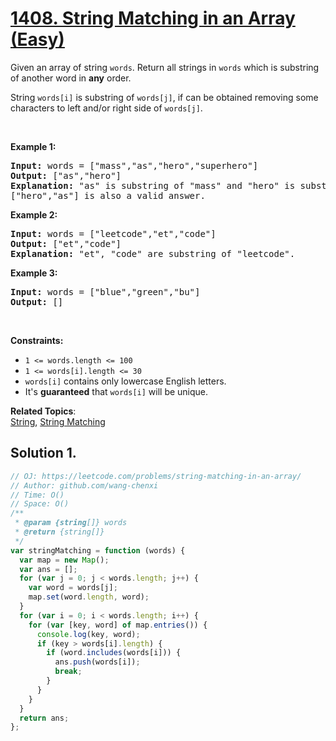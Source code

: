 # [1408. String Matching in an Array (Easy)](https://leetcode.com/problems/string-matching-in-an-array/)

<p>Given an array of string <code>words</code>. Return all strings in <code>words</code> which is substring of another word in <strong>any</strong> order.&nbsp;</p>

<p>String <code>words[i]</code> is substring of <code>words[j]</code>,&nbsp;if&nbsp;can be obtained removing some characters to left and/or right side of <code>words[j]</code>.</p>

<p>&nbsp;</p>
<p><strong>Example 1:</strong></p>

<pre><strong>Input:</strong> words = ["mass","as","hero","superhero"]
<strong>Output:</strong> ["as","hero"]
<strong>Explanation:</strong> "as" is substring of "mass" and "hero" is substring of "superhero".
["hero","as"] is also a valid answer.
</pre>

<p><strong>Example 2:</strong></p>

<pre><strong>Input:</strong> words = ["leetcode","et","code"]
<strong>Output:</strong> ["et","code"]
<strong>Explanation:</strong> "et", "code" are substring of "leetcode".
</pre>

<p><strong>Example 3:</strong></p>

<pre><strong>Input:</strong> words = ["blue","green","bu"]
<strong>Output:</strong> []
</pre>

<p>&nbsp;</p>
<p><strong>Constraints:</strong></p>

<ul>
	<li><code>1 &lt;= words.length &lt;= 100</code></li>
	<li><code>1 &lt;= words[i].length &lt;= 30</code></li>
	<li><code>words[i]</code> contains only lowercase English letters.</li>
	<li>It's <strong>guaranteed</strong>&nbsp;that <code>words[i]</code>&nbsp;will be unique.</li>
</ul>

**Related Topics**:  
[String](https://leetcode.com/tag/string/), [String Matching](https://leetcode.com/tag/string-matching/)

## Solution 1.

```js
// OJ: https://leetcode.com/problems/string-matching-in-an-array/
// Author: github.com/wang-chenxi
// Time: O()
// Space: O()
/**
 * @param {string[]} words
 * @return {string[]}
 */
var stringMatching = function (words) {
  var map = new Map();
  var ans = [];
  for (var j = 0; j < words.length; j++) {
    var word = words[j];
    map.set(word.length, word);
  }
  for (var i = 0; i < words.length; i++) {
    for (var [key, word] of map.entries()) {
      console.log(key, word);
      if (key > words[i].length) {
        if (word.includes(words[i])) {
          ans.push(words[i]);
          break;
        }
      }
    }
  }
  return ans;
};
```
